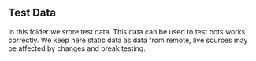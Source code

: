 ## Test Data

In this folder we srore test data.
This data can be used to test bots works correctly.
We keep here static data as data from remote, live sources may be affected by changes and break testing.
